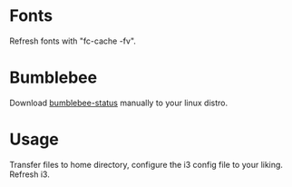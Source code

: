 # Fonts
Refresh fonts with "fc-cache -fv".

# Bumblebee
Download [bumblebee-status](https://github.com/tobi-wan-kenobi/bumblebee-status) manually to your linux distro.

# Usage
Transfer files to home directory, configure the i3 config file to your liking.
Refresh i3.
